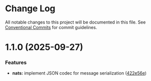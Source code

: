 # Change Log

All notable changes to this project will be documented in this file.
See [Conventional Commits](https://conventionalcommits.org) for commit guidelines.

# 1.1.0 (2025-09-27)


### Features

* **nats:** implement JSON codec for message serialization ([422e56e](https://github.com/lakutata/lakutata-packages/commit/422e56e672172ad2aafde80457e5495f40d4a792))
